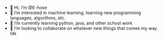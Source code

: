 - 👋 Hi, I’m @E-hose
- 👀 I’m interested in machine learning, learning new programming languages, algorithms, etc.
- 🌱 I’m currently learning python, java, and other school work
- 💞️ I’m looking to collaborate on whatever new things that comes my way. Idk


<!---
E-hose/E-hose is a ✨ special ✨ repository because its `README.md` (this file) appears on your GitHub profile.
You can click the Preview link to take a look at your changes.
--->
